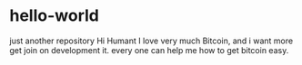 # hello-world
just another repository
Hi Humant
I love very much Bitcoin, and i want more get join on development it.
every one can help me how to get bitcoin easy. 
